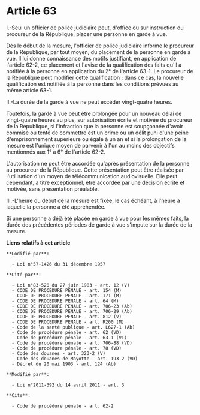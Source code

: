# Article 63

I.-Seul un officier de police judiciaire peut, d'office ou sur instruction du procureur de la République, placer une personne
en garde à vue. 

Dès le début de la mesure, l'officier de police judiciaire informe le procureur de la République, par tout moyen, du
placement de la personne en garde à vue. Il lui donne connaissance des motifs justifiant, en application de l'article 62-2,
ce placement et l'avise de la qualification des faits qu'il a notifiée à la personne en application du 2° de l'article 63-1.
Le procureur de la République peut modifier cette qualification ; dans ce cas, la nouvelle qualification est notifiée à la
personne dans les conditions prévues au même article 63-1. 

II.-La durée de la garde à vue ne peut excéder vingt-quatre heures. 

Toutefois, la garde à vue peut être prolongée pour un nouveau délai de vingt-quatre heures au plus, sur autorisation écrite
et motivée du procureur de la République, si l'infraction que la personne est soupçonnée d'avoir commise ou tenté de
commettre est un crime ou un délit puni d'une peine d'emprisonnement supérieure ou égale à un an et si la prolongation de la
mesure est l'unique moyen de parvenir à l'un au moins des objectifs mentionnés aux 1° à 6° de l'article 62-2. 

L'autorisation ne peut être accordée qu'après présentation de la personne au procureur de la République. Cette présentation
peut être réalisée par l'utilisation d'un moyen de télécommunication audiovisuelle. Elle peut cependant, à titre
exceptionnel, être accordée par une décision écrite et motivée, sans présentation préalable. 

III.-L'heure du début de la mesure est fixée, le cas échéant, à l'heure à laquelle la personne a été appréhendée. 

Si une personne a déjà été placée en garde à vue pour les mêmes faits, la durée des précédentes périodes de garde à vue
s'impute sur la durée de la mesure.

**Liens relatifs à cet article**

	**Codifié par**:

	  - Loi n°57-1426 du 31 décembre 1957

	**Cité par**:

	  - Loi n°83-520 du 27 juin 1983 - art. 12 (V)
	  - CODE DE PROCEDURE PENALE - art. 154 (M)
	  - CODE DE PROCEDURE PENALE - art. 171 (M)
	  - CODE DE PROCEDURE PENALE - art. 64 (M)
	  - CODE DE PROCEDURE PENALE - art. 706-23 (Ab)
	  - CODE DE PROCEDURE PENALE - art. 706-29 (Ab)
	  - CODE DE PROCEDURE PENALE - art. 812 (V)
	  - CODE DE PROCEDURE PENALE - art. R200 (M)
	  - Code de la santé publique - art. L627-1 (Ab)
	  - Code de procédure pénale - art. 62 (VD)
	  - Code de procédure pénale - art. 63-1 (VT)
	  - Code de procédure pénale - art. 706-88 (VD)
	  - Code de procédure pénale - art. 78 (VD)
	  - Code des douanes - art. 323-2 (V)
	  - Code des douanes de Mayotte - art. 193-2 (VD)
	  - Décret du 20 mai 1903 - art. 124 (Ab)

	**Modifié par**:

	  - Loi n°2011-392 du 14 avril 2011 - art. 3

	**Cite**:

	  - Code de procédure pénale - art. 62-2
